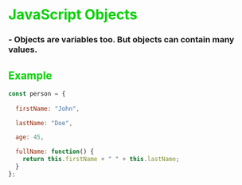 # <span style="color: #00D100">JavaScript Objects</span>

### - Objects are variables too. But objects can contain many values.

## <span style="color:#00D100">Example</span>

```javascript
const person = {
  
  firstName: "John",

  lastName: "Doe",

  age: 45,

  fullName: function() {
    return this.firstName + " " + this.lastName;
  }
};
```
